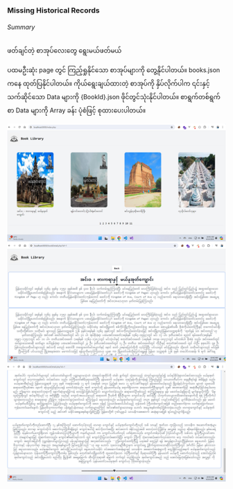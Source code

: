 ### Missing Historical Records

###### Summary

ဖတ်ချင်တဲ့ စာအုပ်လေးတွေ ရွေးမယ်ဖတ်မယ်

ပထမဦးဆုံး page တွင် ကြည့်ရှုနိုင်သော စာအုပ်များကို တွေ့နိုင်ပါတယ်။ books.json ကနေ ထုတ်ပြနိုင်ပါတယ်။
ကိုယ်ရွေးချယ်ထားတဲ့ စာအုပ်ကို နှိပ်လိုက်ပါက ၎င်းနှင့်သက်ဆိုင်သော Data များကို {BookId}.json ဖိုင်တွင်သုံးနိုင်ပါတယ်။ စာရွက်တစ်ရွက်စာ Data များကို Array ခန်း ပုံစံဖြင့် စုထားပေးပါတယ်။

![Cover photo of historical records](./github-cover/PhotoOne.png "San Juan Mountains")
![Cover photo of historical records](./github-cover/PhotoTwo.png "San Juan Mountains")
![Cover photo of historical records](./github-cover/PhotoThree.png "San Juan Mountains")